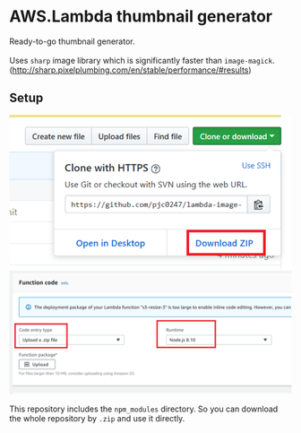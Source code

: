 AWS.Lambda thumbnail generator
====

Ready-to-go thumbnail generator.<br>
<br>
Uses `sharp` image library which is significantly faster than `image-magick`.<br>
(http://sharp.pixelplumbing.com/en/stable/performance/#results)

Setup
----

![img](img.png)<br>
![img2](img2.png)<br>

This repository includes the `npm_modules` directory. So you can download the whole repository by `.zip` and use it directly.

